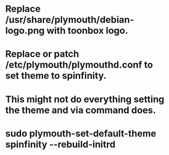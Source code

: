 # Replace /usr/share/plymouth/debian-logo.png with toonbox logo.

# Replace or patch /etc/plymouth/plymouthd.conf to set theme to spinfinity.
# This might not do everything setting the theme and via command does.
# sudo plymouth-set-default-theme spinfinity --rebuild-initrd

